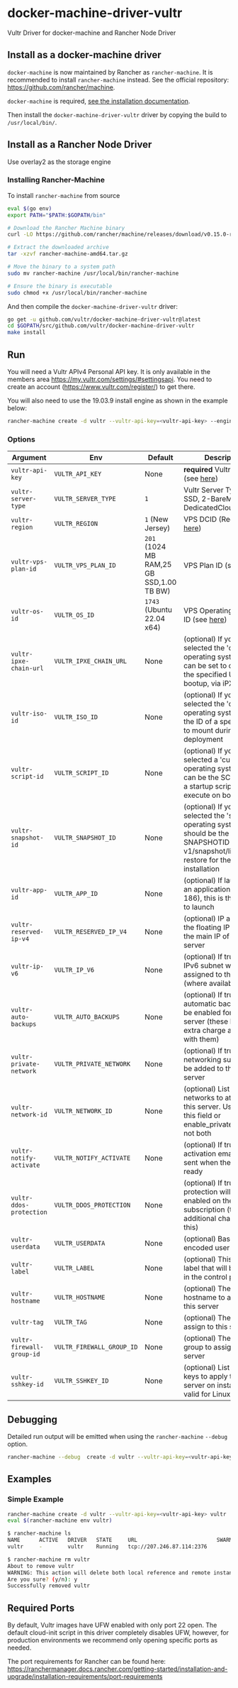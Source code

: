 # docker-machine-driver-vultr

Vultr Driver for docker-machine and Rancher Node Driver

## Install as a docker-machine driver

`docker-machine` is now maintained by Rancher as `rancher-machine`. It is recommended to install `rancher-machine` instead. See the official repository: <https://github.com/rancher/machine>.

`docker-machine` is required, [see the installation documentation](https://gitlab.com/gitlab-org/ci-cd/docker-machine/-/blob/main/docs/install-machine.md).

Then install the `docker-machine-driver-vultr` driver by copying the build to `/usr/local/bin/`.

## Install as a Rancher Node Driver

Use overlay2 as the storage engine

### Installing Rancher-Machine

To install `rancher-machine` from source

```bash
eval $(go env)
export PATH="$PATH:$GOPATH/bin"
```

```bash
# Download the Rancher Machine binary
curl -LO https://github.com/rancher/machine/releases/download/v0.15.0-rancher125/rancher-machine-amd64.tar.gz

# Extract the downloaded archive
tar -xzvf rancher-machine-amd64.tar.gz

# Move the binary to a system path
sudo mv rancher-machine /usr/local/bin/rancher-machine

# Ensure the binary is executable
sudo chmod +x /usr/local/bin/rancher-machine
```


And then compile the `docker-machine-driver-vultr` driver:

```bash
go get -u github.com/vultr/docker-machine-driver-vultr@latest
cd $GOPATH/src/github.com/vultr/docker-machine-driver-vultr
make install
```

## Run

You will need a Vultr APIv4 Personal API key. It is only available in the members area <https://my.vultr.com/settings/#settingsapi>. You need to create an account (<https://www.vultr.com/register/>) to get there.

You will also need to use the 19.03.9 install engine as shown in the example below:

```bash
rancher-machine create -d vultr --vultr-api-key=<vultr-api-key> --engine-install-url "https://releases.rancher.com/install-docker/19.03.9.sh" <machine-name>
```


### Options

| Argument                  | Env                       | Default | Description
|---------------------------|---------------------------| --- | ---
| `vultr-api-key`           | `VULTR_API_KEY`           | None | **required** Vultr API key (see [here](https://www.vultr.com/api/#overview))
| `vultr-server-type`       | `VULTR_SERVER_TYPE`       | `1` | Vultr Server Type ( 1-SSD, 2-BareMetal, 3-DedicatedCloud)
| `vultr-region`            | `VULTR_REGION`            | `1` (New Jersey) | VPS DCID (Region) (see [here](https://www.vultr.com/api/#regions))
| `vultr-vps-plan-id`       | `VULTR_VPS_PLAN_ID`       | `201` (1024 MB RAM,25 GB SSD,1.00 TB BW) | VPS Plan ID (see [here](https://www.vultr.com/api/#plans))
| `vultr-os-id`             | `VULTR_OS_ID`             | `1743` (Ubuntu 22.04 x64) | VPS Operating System ID (see [here](https://www.vultr.com/api/#os))
| `vultr-ipxe-chain-url`    | `VULTR_IPXE_CHAIN_URL`    | None | (optional) If you've selected the 'custom' operating system, this can be set to chainload the specified URL on bootup, via iPXE
| `vultr-iso-id`            | `VULTR_ISO_ID`            | None | (optional) If you've selected the 'custom' operating system, this is the ID of a specific ISO to mount during the deployment
| `vultr-script-id`         | `VULTR_SCRIPT_ID`         | None | (optional) If you've not selected a 'custom' operating system, this can be the SCRIPTID of a startup script to execute on boot
| `vultr-snapshot-id`       | `VULTR_SNAPSHOT_ID`       | None | (optional) If you've selected the 'snapshot' operating system, this should be the SNAPSHOTID (see v1/snapshot/list) to restore for the initial installation
| `vultr-app-id`            | `VULTR_APP_ID`            | None | (optional) If launching an application (OSID 186), this is the APPID to launch
| `vultr-reserved-ip-v4`    | `VULTR_RESERVED_IP_V4`    | None | (optional) IP address of the floating IP to use as the main IP of this server
| `vultr-ip-v6`             | `VULTR_IP_V6`             | None | (optional) If true, an IPv6 subnet will be assigned to the machine (where available)
| `vultr-auto-backups`      | `VULTR_AUTO_BACKUPS`      | None | (optional) If true, automatic backups will be enabled for this server (these have an extra charge associated with them)
| `vultr-private-network`   | `VULTR_PRIVATE_NETWORK`   | None | (optional) If true, private networking support will be added to the new server
| `vultr-network-id`        | `VULTR_NETWORK_ID`        | None | (optional) List of private networks to attach to this server. Use either this field or enable_private_network, not both
| `vultr-notify-activate`   | `VULTR_NOTIFY_ACTIVATE`   | None | (optional) If true, an activation email will be sent when the server is ready
| `vultr-ddos-protection`   | `VULTR_DDOS_PROTECTION`   | None | (optional) If true, DDOS protection will be enabled on the subscription (there is an additional charge for this)
| `vultr-userdata`          | `VULTR_USERDATA`          | None | (optional) Base64 encoded user-data
| `vultr-label`             | `VULTR_LABEL`             | None | (optional) This is a text label that will be shown in the control panel
| `vultr-hostname`          | `VULTR_HOSTNAME`          | None | (optional) The hostname to assign to this server
| `vultr-tag`               | `VULTR_TAG`               | None | (optional) The tag to assign to this server
| `vultr-firewall-group-id` | `VULTR_FIREWALL_GROUP_ID` | None | (optional) The firewall group to assign to this server
| `vultr-sshkey-id`         | `VULTR_SSHKEY_ID`         | None | (optional) List of SSH keys to apply to this server on install (only valid for Linux/FreeBSD)


## Debugging

Detailed run output will be emitted when using the `rancher-machine` `--debug` option.

```bash
rancher-machine --debug  create -d vultr --vultr-api-key=<vultr-api-key> machinename
```

## Examples

### Simple Example

```bash
rancher-machine create -d vultr --vultr-api-key=<vultr-api-key> vultr
eval $(rancher-machine env vultr)
```

```bash
$ rancher-machine ls
NAME      ACTIVE   DRIVER   STATE     URL                         SWARM   DOCKER     ERRORS
vultr     -        vultr    Running   tcp://207.246.87.114:2376           v19.03.5

$ rancher-machine rm vultr
About to remove vultr
WARNING: This action will delete both local reference and remote instance.
Are you sure? (y/n): y
Successfully removed vultr
```

## Required Ports

By default, Vultr images have UFW enabled with only port 22 open. The default cloud-init script in this driver completely disables UFW, however, for production environments we recommend only opening specific ports as needed.

The port requirements for Rancher can be found here:
https://ranchermanager.docs.rancher.com/getting-started/installation-and-upgrade/installation-requirements/port-requirements





